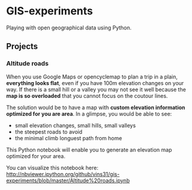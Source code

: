 # GIS-experiments

Playing with open geographical data using Python.

## Projects

### Altitude roads

When you use Google Maps or opencyclemap to plan a trip in a plain, **everything looks flat**, even if you have 100m elevation changes on your way. If there is a small hill or a valley you may not see it well because the **map is so overloaded** that you cannot focus on the coutour lines.

The solution would be to have a map with **custom elevation information optimized for you are area**.
In a glimpse, you would be able to see:

* small elevation changes, small hills, small valleys
* the steepest roads to avoid
* the minimal climb longuest path from home

This Python notebook will enable you to generate an elevation map optimized for your area.

You can visualize this notebook here:
http://nbviewer.ipython.org/github/vins31/gis-experiments/blob/master/Altitude%20roads.ipynb
